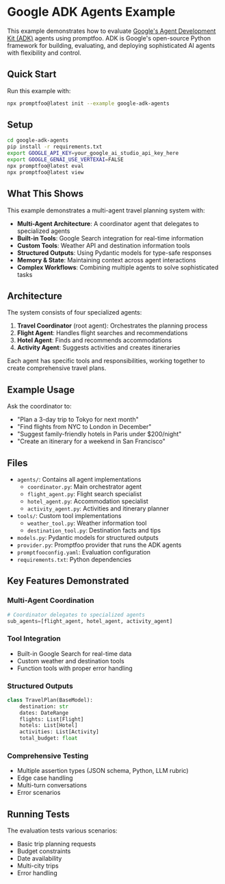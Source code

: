 # Google ADK Agents Example

This example demonstrates how to evaluate [Google's Agent Development Kit (ADK)](https://github.com/google/adk-python) agents using promptfoo. ADK is Google's open-source Python framework for building, evaluating, and deploying sophisticated AI agents with flexibility and control.

## Quick Start

Run this example with:

```bash
npx promptfoo@latest init --example google-adk-agents
```

## Setup

```bash
cd google-adk-agents
pip install -r requirements.txt
export GOOGLE_API_KEY=your_google_ai_studio_api_key_here
export GOOGLE_GENAI_USE_VERTEXAI=FALSE
npx promptfoo@latest eval
npx promptfoo@latest view
```

## What This Shows

This example demonstrates a multi-agent travel planning system with:

- **Multi-Agent Architecture**: A coordinator agent that delegates to specialized agents
- **Built-in Tools**: Google Search integration for real-time information
- **Custom Tools**: Weather API and destination information tools
- **Structured Outputs**: Using Pydantic models for type-safe responses
- **Memory & State**: Maintaining context across agent interactions
- **Complex Workflows**: Combining multiple agents to solve sophisticated tasks

## Architecture

The system consists of four specialized agents:

1. **Travel Coordinator** (root agent): Orchestrates the planning process
2. **Flight Agent**: Handles flight searches and recommendations
3. **Hotel Agent**: Finds and recommends accommodations
4. **Activity Agent**: Suggests activities and creates itineraries

Each agent has specific tools and responsibilities, working together to create comprehensive travel plans.

## Example Usage

Ask the coordinator to:
- "Plan a 3-day trip to Tokyo for next month"
- "Find flights from NYC to London in December"
- "Suggest family-friendly hotels in Paris under $200/night"
- "Create an itinerary for a weekend in San Francisco"

## Files

- `agents/`: Contains all agent implementations
  - `coordinator.py`: Main orchestrator agent
  - `flight_agent.py`: Flight search specialist
  - `hotel_agent.py`: Accommodation specialist
  - `activity_agent.py`: Activities and itinerary planner
- `tools/`: Custom tool implementations
  - `weather_tool.py`: Weather information tool
  - `destination_tool.py`: Destination facts and tips
- `models.py`: Pydantic models for structured outputs
- `provider.py`: Promptfoo provider that runs the ADK agents
- `promptfooconfig.yaml`: Evaluation configuration
- `requirements.txt`: Python dependencies

## Key Features Demonstrated

### Multi-Agent Coordination
```python
# Coordinator delegates to specialized agents
sub_agents=[flight_agent, hotel_agent, activity_agent]
```

### Tool Integration
- Built-in Google Search for real-time data
- Custom weather and destination tools
- Function tools with proper error handling

### Structured Outputs
```python
class TravelPlan(BaseModel):
    destination: str
    dates: DateRange
    flights: List[Flight]
    hotels: List[Hotel]
    activities: List[Activity]
    total_budget: float
```

### Comprehensive Testing
- Multiple assertion types (JSON schema, Python, LLM rubric)
- Edge case handling
- Multi-turn conversations
- Error scenarios

## Running Tests

The evaluation tests various scenarios:
- Basic trip planning requests
- Budget constraints
- Date availability
- Multi-city trips
- Error handling 